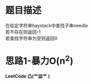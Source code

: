 # 题目描述
在给定字符串haystack中查找子串needle  
若不存在则返回-1  
若查找字符串为空则返回0
# 思路1-暴力O(n<sup>2</sup>)
**LeetCode 凸(艹皿艹 )**